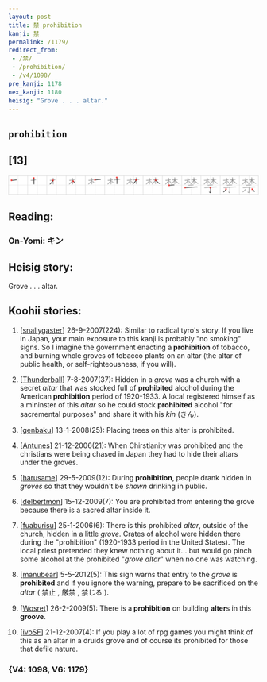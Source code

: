 ```yaml
---
layout: post
title: 禁 prohibition
kanji: 禁
permalink: /1179/
redirect_from:
 - /禁/
 - /prohibition/
 - /v4/1098/
pre_kanji: 1178
nex_kanji: 1180
heisig: "Grove . . . altar."
---
```


## `prohibition`

## [13]

<div class="stroke"><img src="../images/E7A681.png" /></div>

## Reading:

### On-Yomi: キン

## Heisig story:

Grove . . . altar.

## Koohii stories:

1) [<a href="http://kanji.koohii.com/profile/snallygaster">snallygaster</a>] 26-9-2007(224): Similar to radical tyro&#039;s story. If you live in Japan, your main exposure to this kanji is probably &quot;no smoking&quot; signs. So I imagine the government enacting a<strong> prohibition</strong> of tobacco, and burning whole groves of tobacco plants on an altar (the altar of public health, or self-righteousness, if you will).

2) [<a href="http://kanji.koohii.com/profile/Thunderball">Thunderball</a>] 7-8-2007(37): Hidden in a <em>grove</em> was a church with a secret <em>altar</em> that was stocked full of <strong>prohibited</strong> alcohol during the American<strong> prohibition</strong> period of 1920-1933. A local registered himself as a mininster of this <em>altar</em> so he could stock <strong>prohibited</strong> alcohol &quot;for sacremental purposes&quot; and share it with his <em>kin</em> (きん).

3) [<a href="http://kanji.koohii.com/profile/genbaku">genbaku</a>] 13-1-2008(25): Placing trees on this alter is prohibited.

4) [<a href="http://kanji.koohii.com/profile/Antunes">Antunes</a>] 21-12-2006(21): When Chirstianity was prohibited and the christians were being chased in Japan they had to hide their altars under the groves.

5) [<a href="http://kanji.koohii.com/profile/harusame">harusame</a>] 29-5-2009(12): During<strong> prohibition</strong>, people drank hidden in <em>groves</em> so that they wouldn&#039;t be <em>shown</em> drinking in public.

6) [<a href="http://kanji.koohii.com/profile/delbertmon">delbertmon</a>] 15-12-2009(7): You are prohibited from entering the grove because there is a sacred altar inside it.

7) [<a href="http://kanji.koohii.com/profile/fuaburisu">fuaburisu</a>] 25-1-2006(6): There is this prohibited <em>altar</em>, outside of the church, hidden in a little <em>grove</em>. Crates of alcohol were hidden there during the &quot;prohibition&quot; (1920-1933 period in the United States). The local priest pretended they knew nothing about it... but would go pinch some alcohol at the prohibited &quot;<em>grove altar</em>&quot; when no one was watching.

8) [<a href="http://kanji.koohii.com/profile/manubear">manubear</a>] 5-5-2012(5): This sign warns that entry to the <em>grove</em> is <strong>prohibited</strong> and if you ignore the warning, prepare to be sacrificed on the <em>altar</em> ( 禁止 , 厳禁 , 禁じる ).

9) [<a href="http://kanji.koohii.com/profile/Wosret">Wosret</a>] 26-2-2009(5): There is a<strong> prohibition</strong> on building <strong>alter</strong>s in this <strong>groove</strong>.

10) [<a href="http://kanji.koohii.com/profile/ivoSF">ivoSF</a>] 21-12-2007(4): If you play a lot of rpg games you might think of this as an altar in a druids grove and of course its prohibited for those that defile nature.

### {V4: 1098, V6: 1179}
